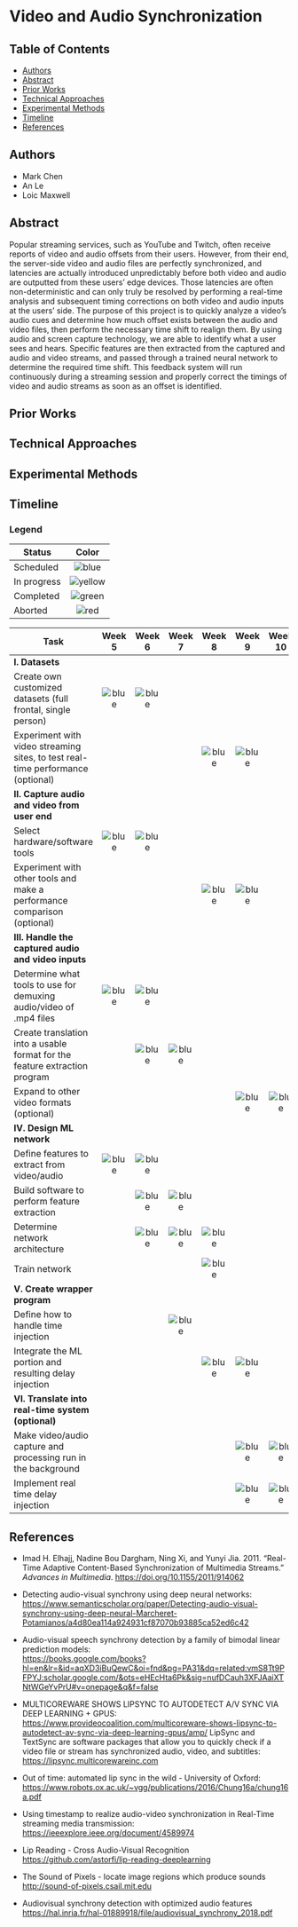 # Video and Audio Synchronization

## Table of Contents
* [Authors](#authors)
* [Abstract](#abstract)
* [Prior Works](#prior-works)
* [Technical Approaches](#technical-approaches)
* [Experimental Methods](#experimental-methods)
* [Timeline](#timeline)
* [References](#references)

## Authors
- Mark Chen
- An Le
- Loic Maxwell

## Abstract
Popular streaming services, such as YouTube and Twitch, often receive reports of video and audio offsets from their users. However, from their end, the server-side video and audio files are perfectly synchronized, and latencies are actually introduced unpredictably before both video and audio are outputted from these users’ edge devices. Those latencies are often non-deterministic and can only truly be resolved by performing a real-time analysis and subsequent timing corrections on both video and audio inputs at the users’ side. The purpose of this project is to quickly analyze a video’s audio cues and determine how much offset exists between the audio and video files, then perform the necessary time shift to realign them. By using audio and screen capture technology, we are able to identify what a user sees and hears. Specific features are then extracted from the captured and audio and video streams, and passed through a trained neural network to determine the required time shift. This feedback system will run continuously during a streaming session and properly correct the timings of video and audio streams as soon as an offset is identified.

## Prior Works


## Technical Approaches


## Experimental Methods


## Timeline

### Legend
| Status | Color |
| --- | :---: |
| Scheduled | ![blue](https://placehold.it/32/3d85c6/000000?text=+) |
| In progress | ![yellow](https://placehold.it/32/f1c232/000000?text=+) |
| Completed | ![green](https://placehold.it/32/6aa84f/000000?text=+) |
| Aborted | ![red](https://placehold.it/32/cc0000/000000?text=+) |

| Task | Week 5 | Week 6 | Week 7 | Week 8 | Week 9  | Week 10 | Delivery |
| --- | :---: | :---: | :---: | :---: | :---: | :---: | :---: |
| **I. Datasets** |
| Create own customized datasets (full frontal, single person) | ![blue](https://placehold.it/32/3d85c6/000000?text=+) | ![blue](https://placehold.it/32/3d85c6/000000?text=+) |
| Experiment with video streaming sites, to test real-time performance (optional) | | | | ![blue](https://placehold.it/32/3d85c6/000000?text=+) | ![blue](https://placehold.it/32/3d85c6/000000?text=+) |
| **II. Capture audio and video from user end** |
| Select hardware/software tools | ![blue](https://placehold.it/32/3d85c6/000000?text=+) | ![blue](https://placehold.it/32/3d85c6/000000?text=+) |
| Experiment with other tools and make a performance comparison (optional) | | | | ![blue](https://placehold.it/32/3d85c6/000000?text=+) | ![blue](https://placehold.it/32/3d85c6/000000?text=+) |
| **III. Handle the captured audio and video inputs** |
| Determine what tools to use for demuxing audio/video of .mp4 files | ![blue](https://placehold.it/32/3d85c6/000000?text=+) | ![blue](https://placehold.it/32/3d85c6/000000?text=+) |
| Create translation into a usable format for the feature extraction program | | ![blue](https://placehold.it/32/3d85c6/000000?text=+) | ![blue](https://placehold.it/32/3d85c6/000000?text=+) |
| Expand to other video formats (optional) | | | | | ![blue](https://placehold.it/32/3d85c6/000000?text=+) | ![blue](https://placehold.it/32/3d85c6/000000?text=+) |
| **IV. Design ML network** |
| Define features to extract from video/audio | ![blue](https://placehold.it/32/3d85c6/000000?text=+) | ![blue](https://placehold.it/32/3d85c6/000000?text=+) |
| Build software to perform feature extraction | | ![blue](https://placehold.it/32/3d85c6/000000?text=+) | ![blue](https://placehold.it/32/3d85c6/000000?text=+) |
| Determine network architecture | | ![blue](https://placehold.it/32/3d85c6/000000?text=+) | ![blue](https://placehold.it/32/3d85c6/000000?text=+) | ![blue](https://placehold.it/32/3d85c6/000000?text=+) |
| Train network | | | | ![blue](https://placehold.it/32/3d85c6/000000?text=+) |
| **V. Create wrapper program** |
| Define how to handle time injection | | | ![blue](https://placehold.it/32/3d85c6/000000?text=+) |
| Integrate the ML portion and resulting delay injection | | | | ![blue](https://placehold.it/32/3d85c6/000000?text=+) | ![blue](https://placehold.it/32/3d85c6/000000?text=+) |
| **VI. Translate into real-time system (optional)** |
| Make video/audio capture and processing run in the background | | | | | ![blue](https://placehold.it/32/3d85c6/000000?text=+) | ![blue](https://placehold.it/32/3d85c6/000000?text=+) |
| Implement real time delay injection | | | | | ![blue](https://placehold.it/32/3d85c6/000000?text=+) | ![blue](https://placehold.it/32/3d85c6/000000?text=+) |

## References
- Imad H. Elhajj, Nadine Bou Dargham, Ning Xi, and Yunyi Jia. 2011. “Real-Time Adaptive Content-Based Synchronization of Multimedia Streams.” *Advances in Multimedia*. https://doi.org/10.1155/2011/914062

- Detecting audio-visual synchrony using deep neural networks:\
https://www.semanticscholar.org/paper/Detecting-audio-visual-synchrony-using-deep-neural-Marcheret-Potamianos/a4d80ea114a924931cf87070b93885ca52ed6c42


- Audio-visual speech synchrony detection by a family of bimodal linear prediction models:\
https://books.google.com/books?hl=en&lr=&id=aqXD3iBuQewC&oi=fnd&pg=PA31&dq=related:vmS8Tt9PFPYJ:scholar.google.com/&ots=eHEcHta6Pk&sig=nufDCauh3XFJAaiXTNtWGeYvPrU#v=onepage&q&f=false


- MULTICOREWARE SHOWS LIPSYNC TO AUTODETECT A/V SYNC VIA DEEP LEARNING + GPUS:\
https://www.provideocoalition.com/multicoreware-shows-lipsync-to-autodetect-av-sync-via-deep-learning-gpus/amp/
LipSync and TextSync are software packages that allow you to quickly check if a video file or stream has synchronized audio, video, and subtitles:
https://lipsync.multicorewareinc.com


- Out of time: automated lip sync in the wild - University of Oxford:\
https://www.robots.ox.ac.uk/~vgg/publications/2016/Chung16a/chung16a.pdf


- Using timestamp to realize audio-video synchronization in Real-Time streaming media transmission:\
https://ieeexplore.ieee.org/document/4589974


- Lip Reading - Cross Audio-Visual Recognition
https://github.com/astorfi/lip-reading-deeplearning


- The Sound of Pixels -  locate image regions which produce sounds
http://sound-of-pixels.csail.mit.edu


- Audiovisual synchrony detection with optimized audio features
https://hal.inria.fr/hal-01889918/file/audiovisual_synchrony_2018.pdf

